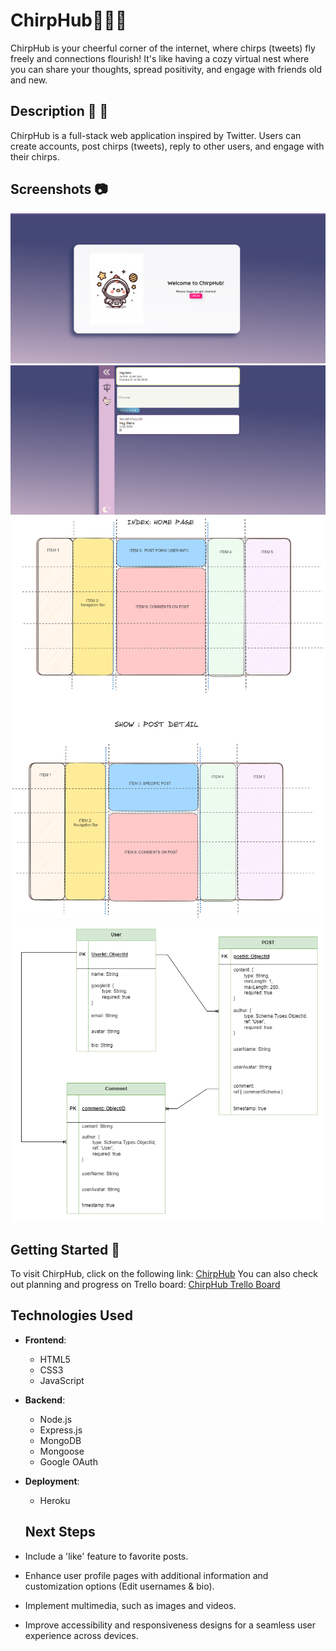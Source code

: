 # ChirpHub🐣🐥🐤

ChirpHub is your cheerful corner of the internet, where chirps (tweets) fly freely and connections flourish! It's like having a cozy virtual nest where you can share your thoughts, spread positivity, and engage with friends old and new.

## Description 🐥 🚀
ChirpHub is a full-stack web application inspired by Twitter. Users can create accounts, post chirps (tweets), reply to other users, and engage with their chirps.

## Screenshots 📷
![Landing Page](/wireframe/login.png)
![Single Post Page](/wireframe/post.png)
![Wireframe](/wireframe/wireframe.png)
![ERD](/wireframe/ERD.png)


## Getting Started 🧠
To visit ChirpHub, click on the following link: [ChirpHub](https://chirphub-s-94692380cd76.herokuapp.com/)
You can also check out planning and progress on Trello board: [ChirpHub Trello Board](https://trello.com/b/Wxe87sXT/project-2)


## Technologies Used

- **Frontend**:
  - HTML5
  - CSS3
  - JavaScript

- **Backend**:
  - Node.js
  - Express.js
  - MongoDB
  - Mongoose
  - Google OAuth

- **Deployment**:
  - Heroku

  ## Next Steps
- Include a 'like' feature to favorite posts.
- Enhance user profile pages with additional information and customization options (Edit usernames & bio).
- Implement multimedia, such as images and videos.
- Improve accessibility and responsiveness designs for a seamless user experience across devices.
